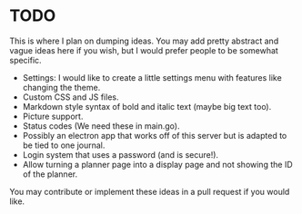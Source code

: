 # TODO
This is where I plan on dumping ideas. You may add pretty abstract and vague
ideas here if you wish, but I would prefer people to be somewhat specific.

  * Settings:
    I would like to create a little settings menu with features like changing the theme.
  * Custom CSS and JS files.
  * Markdown style syntax of bold and italic text (maybe big text too).
  * Picture support.
  * Status codes (We need these in main.go).
  * Possibly an electron app that works off of this server but is adapted to be tied to one journal.
  * Login system that uses a password (and is secure!).
  * Allow turning a planner page into a display page and not showing the ID of the planner.


You may contribute or implement these ideas in a pull request if you would like.
